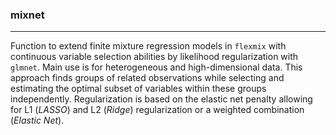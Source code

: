 ### **mixnet**
<hr>

Function to extend finite mixture regression models in `flexmix` with continuous variable selection abilities by likelihood regularization with `glmnet`. Main use is for heterogeneous and high-dimensional data. 
This approach finds groups of related observations while selecting and estimating the optimal subset of variables within these groups independently. Regularization is based on the elastic net penalty allowing for L1 (*LASSO*) and L2 (*Ridge*) regularization or a weighted combination (*Elastic Net*). 
